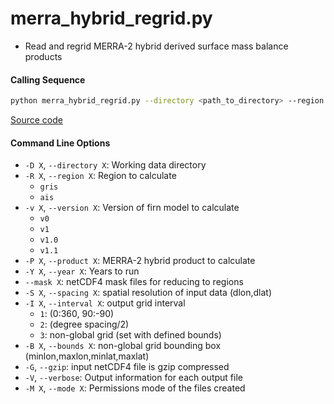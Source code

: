 merra_hybrid_regrid.py
======================

- Read and regrid MERRA-2 hybrid derived surface mass balance products

#### Calling Sequence
```bash
python merra_hybrid_regrid.py --directory <path_to_directory> --region gris
```
[Source code](https://github.com/tsutterley/model-harmonics/blob/main/SMB/merra_hybrid_regrid.py)

#### Command Line Options
- `-D X`, `--directory X`: Working data directory
- `-R X`, `--region X`: Region to calculate
    * `gris`
    * `ais`
- `-v X`, `--version X`: Version of firn model to calculate
    * `v0`
    * `v1`
    * `v1.0`
    * `v1.1`
- `-P X`, `--product X`: MERRA-2 hybrid product to calculate
- `-Y X`, `--year X`: Years to run
- `--mask X`: netCDF4 mask files for reducing to regions
- `-S X`, `--spacing X`: spatial resolution of input data (dlon,dlat)
- `-I X`, `--interval X`: output grid interval
    * `1`: (0:360, 90:-90)
    * `2`: (degree spacing/2)
    * `3`: non-global grid (set with defined bounds)
- `-B X`, `--bounds X`: non-global grid bounding box (minlon,maxlon,minlat,maxlat)
- `-G`, `--gzip`: input netCDF4 file is gzip compressed
- `-V`, `--verbose`: Output information for each output file
- `-M X`, `--mode X`: Permissions mode of the files created